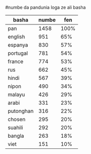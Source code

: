 #numbe da pandunia loga ze ali basha

| basha | numbe | fen |
|-------|-------|-----|
| pan | 1458 | 100% |
| english | 951 | 65% |
| espanya | 830 | 57% |
| portugal | 781 | 54% |
| france | 774 | 53% |
| rus | 662 | 45% |
| hindi | 567 | 39% |
| nipon | 490 | 34% |
| malayu | 426 | 29% |
| arabi | 331 | 23% |
| putonghan | 316 | 22% |
| chosen | 295 | 20% |
| suahili | 292 | 20% |
| bangla | 263 | 18% |
| viet | 151 | 10% |
